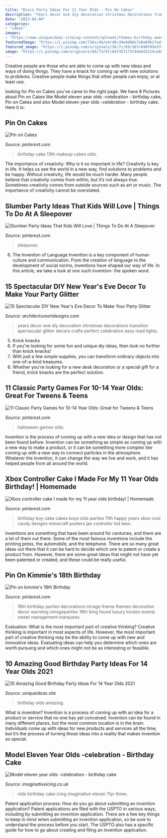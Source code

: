```yaml
---
title: "Disco Party Ideas For 11 Year Olds - Pin On Cakes"
description: "Years decor eve diy decoration christmas decorations transition spectacular glitter decors crafts perfect celebration easy read lights"
date: "2023-04-04"
categories:
- "ideas"
images:
- "https://www.uniqueideas.site/wp-content/uploads/themes-birthday-awesome-14-year-old-birthday-party-ideas-with-cool-2.jpg"
featuredImage: "https://i.pinimg.com/736x/d4/e4/d8/d4e4d8de7a0a89b1fad1422def429a85.jpg"
featured_image: "https://i.pinimg.com/originals/36/7c/69/367c690f09e374b4fb36202c9e8f6120.jpg"
image: "https://i.pinimg.com/originals/04/f3/5f/04f35f173744eb42214ceb5cab69c1b0.jpg"
---
```



Creative people are those who are able to come up with new ideas and ways of doing things. They have a knack for coming up with new solutions to problems. Creative people make things that other people can enjoy, or at least use.

	

		
looking for Pin on Cakes you've came to the right page. We have 8 Pictures about Pin on Cakes like Model eleven year olds -celebration - birthday cake, Pin on Cakes and also Model eleven year olds -celebration - birthday cake. Here it is:
		
    
## Pin On Cakes

<img loading=lazy src="https://i.pinimg.com/originals/5d/ba/fb/5dbafb592fe02c4ca3e12a49f0dab953.jpg" onerror="this.onerror=null;this.src='https://tse4.mm.bing.net/th?id=OIP.yava5mHec1yuwoV-yzGqhAHaNK&amp;pid=15.1';" alt="Pin on Cakes">

_Source: pinterest.com_

>birthday cake 13th makeup cakes olds. 

	

The importance of creativity: Why is it so important in life?
Creativity is key in life. It helps us see the world in a new way, find solutions to problems and be happy. Without creativity, life would be much harder. Many people believe that creativity comes from within, but it’s not always true. Sometimes creativity comes from outside sources such as art or music. The importance of creativity cannot be overstated.

    
## Slumber Party Ideas That Kids Will Love | Things To Do At A Sleepover

<img loading=lazy src="https://i.pinimg.com/736x/91/0c/14/910c145737ae60bc0d498464ce1a2ec6.jpg" onerror="this.onerror=null;this.src='https://tse4.mm.bing.net/th?id=OIP.oc75kVbAh7SJlbQBHaLKkQHaJ4&amp;pid=15.1';" alt="Slumber Party Ideas That Kids Will Love | Things To Do At A Sleepover">

_Source: pinterest.com_

>sleepover. 

	

6. The Invention of Language
Invention is a key component of human culture and communication. From the creation of language to the development of social norms, inventions have shaped our way of life. In this article, we take a look at one such invention- the spoken word.

    
## 15 Spectacular DIY New Year&#039;s Eve Decor To Make Your Party Glitter

<img loading=lazy src="https://www.architectureartdesigns.com/wp-content/uploads/2018/12/15-Spectacular-DIY-New-Years-Eve-Decor-To-Make-Your-Party-Glitter-14.jpg" onerror="this.onerror=null;this.src='https://tse4.mm.bing.net/th?id=OIP.5V1hyeahtlMqlNmiO9JrAgHaLF&amp;pid=15.1';" alt="15 Spectacular DIY New Year&#039;s Eve Decor To Make Your Party Glitter">

_Source: architectureartdesigns.com_

>years decor eve diy decoration christmas decorations transition spectacular glitter decors crafts perfect celebration easy read lights. 

	

5. Knick knacks
1. If you're looking for some fun and unique diy ideas, then look no further than knick knacks!
2. With just a few simple supplies, you can transform ordinary objects into one-of-a-kind treasures.
3. Whether you're looking for a new desk decoration or a special gift for a friend, knick knacks are the perfect solution.

    
## 11 Classic Party Games For 10-14 Year Olds: Great For Tweens &amp; Teens

<img loading=lazy src="https://i.pinimg.com/736x/d4/e4/d8/d4e4d8de7a0a89b1fad1422def429a85.jpg" onerror="this.onerror=null;this.src='https://tse1.mm.bing.net/th?id=OIP.wYCHim6oup57N0xRb2c4ZgHaLH&amp;pid=15.1';" alt="11 Classic Party Games for 10-14 Year Olds: Great for Tweens &amp; Teens">

_Source: pinterest.com_

>halloween games olds. 

	

Invention is the process of coming up with a new idea or design that has not been found before. Invention can be something as simple as coming up with a new way to make a product, or it can be something more complex like coming up with a new way to connect particles in the atmosphere. Whatever the invention, it can change the way we live and work, and it has helped people from all around the world.

    
## Xbox Controller Cake I Made For My 11 Year Olds Birthday! | Homemade

<img loading=lazy src="https://i.pinimg.com/originals/04/f3/5f/04f35f173744eb42214ceb5cab69c1b0.jpg" onerror="this.onerror=null;this.src='https://tse1.mm.bing.net/th?id=OIP.MPo-08-zAw1USTb6ZG-QEQAAAA&amp;pid=15.1';" alt="Xbox controller cake I made for my 11 year olds birthday! | Homemade">

_Source: pinterest.com_

>birthday boy cake cakes boys olds parties 11th happy years xbox cool candy designs minecraft posters jae controller kid teen. 

	

Inventions are something that have been around for centuries, and there are a lot of them out there. Some of the most famous inventions include the printing press, the automobile, and the telephone. There are so many great ideas out there that it can be hard to decide which one to patent or create a product from. However, there are some great ideas that might not have yet been patented or created, and these could be really useful.

    
## Pin On Kimmie&#039;s 18th Birthday

<img loading=lazy src="https://i.pinimg.com/originals/36/7c/69/367c690f09e374b4fb36202c9e8f6120.jpg" onerror="this.onerror=null;this.src='https://tse3.mm.bing.net/th?id=OIP.o4S8bKEn77u2azS8ATl78gHaE8&amp;pid=15.1';" alt="Pin on kimmie&#039;s 18th Birthday">

_Source: pinterest.com_

>18th birthday parties decorations mirage theme themes decoration decor warming mirageparties 16th bing found luxury london events sweet management marquees. 

	

Evaluation: What is the most important part of creative thinking?
Creative thinking is important in most aspects of life. However, the most important part of creative thinking may be the ability to come up with new and innovative ideas. Evaluating ideas can help you determine which ones are worth pursuing and which ones might not be as interesting or feasible.

    
## 10 Amazing Good Birthday Party Ideas For 14 Year Olds 2021

<img loading=lazy src="https://www.uniqueideas.site/wp-content/uploads/themes-birthday-awesome-14-year-old-birthday-party-ideas-with-cool-2.jpg" onerror="this.onerror=null;this.src='https://tse2.mm.bing.net/th?id=OIP.a4OW4o1p8RqQ_BVD7fvYwwHaLI&amp;pid=15.1';" alt="10 Amazing Good Birthday Party Ideas For 14 Year Olds 2021">

_Source: uniqueideas.site_

>birthday olds amazing. 

	

What is invention?
Invention is a process of coming up with an idea for a product or service that no one has yet conceived. Invention can be found in many different places, but the most common location is in the brain. Individuals come up with ideas for new products and services all the time, but it’s the process of turning those ideas into a reality that makes invention so special.

    
## Model Eleven Year Olds -celebration - Birthday Cake

<img loading=lazy src="http://www.imaginativeicing.co.uk/graphics_celebration_2003/birthday_three_11yr_girls.jpg" onerror="this.onerror=null;this.src='https://tse1.mm.bing.net/th?id=OIP.ZXGKRNA4NlEI_ubBTuPXNAAAAA&amp;pid=15.1';" alt="Model eleven year olds -celebration - birthday cake">

_Source: imaginativeicing.co.uk_

>olds birthday cake icing imaginative eleven 11yr three. 

	

Patent application process: How do you go about submitting an invention application?
Patent applications are filed with the USPTO in various ways, including by submitting an invention application. There are a few key things to keep in mind when submitting an invention application, so be sure to understand the process before you start. The USPTO also has a specific guide for how to go about creating and filing an invention application.

